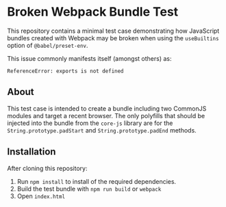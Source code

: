 # Broken Webpack Bundle Test

This repository contains a minimal test case demonstrating how JavaScript bundles created with Webpack may be broken when using the `useBuiltins` option of `@babel/preset-env`.

This issue commonly manifests itself (amongst others) as:

```
ReferenceError: exports is not defined
```


## About

This test case is intended to create a bundle including two CommonJS modules and target a recent browser. The only polyfills that should be injected into the bundle from the `core-js` library are for the `String.prototype.padStart` and `String.prototype.padEnd` methods.


## Installation

After cloning this repository:

1. Run `npm install` to install of the required dependencies.
2. Build the test bundle with `npm run build` or `webpack`
3. Open `index.html`
